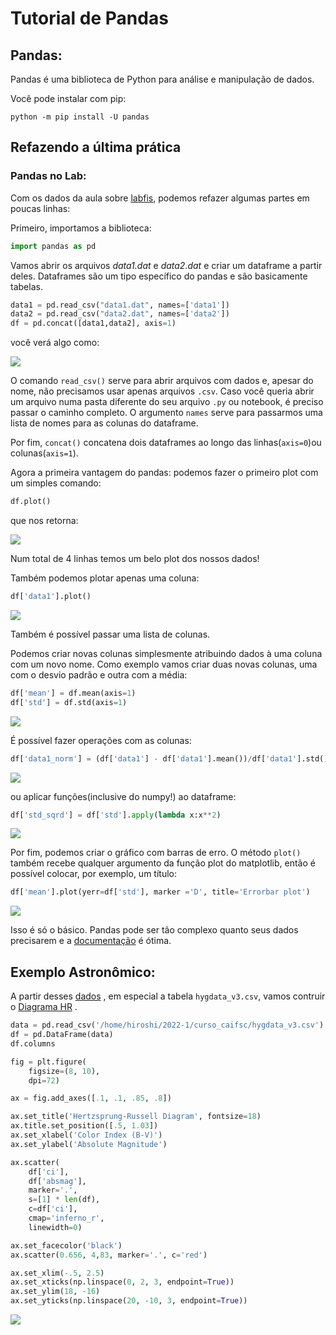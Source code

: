 # Tutorial de Pandas

## Pandas:

Pandas é uma biblioteca de Python para análise e manipulação de dados.

Você pode instalar com pip:

```console
python -m pip install -U pandas
```

## Refazendo a última prática

### Pandas no Lab:

Com os dados da aula sobre 
[labfis](https://phisgroup.github.io/labfis.py/),
podemos refazer algumas partes em poucas linhas:

Primeiro, importamos a biblioteca:

```python
import pandas as pd
```

Vamos abrir os arquivos *data1.dat* e *data2.dat* e criar um dataframe
a partir deles. Dataframes são um tipo específico do pandas e são
basicamente tabelas.

```python
data1 = pd.read_csv("data1.dat", names=['data1'])
data2 = pd.read_csv("data2.dat", names=['data2'])
df = pd.concat([data1,data2], axis=1)
```

você verá algo como:

![](images/20220630/df1.png)

O comando `read_csv()` serve para abrir arquivos com dados e, apesar do
nome, não precisamos usar apenas arquivos `.csv`. Caso você queria abrir
um arquivo numa pasta diferente do seu arquivo `.py` ou notebook,
é preciso passar o caminho completo.
O argumento `names` 
serve para passarmos uma lista de nomes para as colunas do dataframe. 

Por fim, `concat()` concatena dois dataframes ao longo 
das linhas(`axis=0`)ou colunas(`axis=1`).

Agora a primeira vantagem do pandas: podemos fazer o primeiro plot com
um simples comando:

```python
df.plot()
```

que nos retorna:

![](images/20220630/plot1.png)

Num total de 4 linhas temos um belo plot dos nossos dados!

Também podemos plotar apenas uma coluna:

```python
df['data1'].plot()
```

![](images/20220630/plot2.png)

Também é possível passar uma lista de colunas.

Podemos criar novas colunas simplesmente atribuindo dados à uma 
coluna com um novo nome. Como exemplo vamos criar duas novas colunas,
uma com o desvio padrão e outra com a média:

```python
df['mean'] = df.mean(axis=1)
df['std'] = df.std(axis=1)
```


![](images/20220630/df2.png)

É possível fazer operações com as colunas:

```python
df['data1_norm'] = (df['data1'] - df['data1'].mean())/df['data1'].std()
```

![](images/20220630/df3.png)

ou aplicar funções(inclusive do numpy!) ao dataframe:

```python
df['std_sqrd'] = df['std'].apply(lambda x:x**2)
```

![](images/20220630/df4.png)

Por fim, podemos criar o gráfico com barras de erro. O método `plot()`
também recebe qualquer argumento da função plot do matplotlib, então 
é possível colocar, por exemplo, um título:

```python
df['mean'].plot(yerr=df['std'], marker ='D', title='Errorbar plot')
```


![](images/20220630/plot3.png)

Isso é só o básico. Pandas pode ser tão complexo quanto seus dados
precisarem e a [documentação](https://pandas.pydata.org/docs/getting_started/index.html#getting-started)
é ótima.

## Exemplo Astronômico:
A partir desses 
[dados](https://github.com/astronexus/HYG-Database)
, em especial a tabela `hygdata_v3.csv`, vamos contruir o 
[Diagrama HR](https://en.wikipedia.org/wiki/Hertzsprung%E2%80%93Russell_diagram)
.

```python
data = pd.read_csv('/home/hiroshi/2022-1/curso_caifsc/hygdata_v3.csv')
df = pd.DataFrame(data)
df.columns

fig = plt.figure(
    figsize=(8, 10),
    dpi=72)

ax = fig.add_axes([.1, .1, .85, .8])

ax.set_title('Hertzsprung-Russell Diagram', fontsize=18)
ax.title.set_position([.5, 1.03])
ax.set_xlabel('Color Index (B-V)')
ax.set_ylabel('Absolute Magnitude')

ax.scatter(
    df['ci'],
    df['absmag'],
    marker='.',
    s=[1] * len(df),
    c=df['ci'],
    cmap='inferno_r',
    linewidth=0)

ax.set_facecolor('black')
ax.scatter(0.656, 4,83, marker='.', c='red')

ax.set_xlim(-.5, 2.5)
ax.set_xticks(np.linspace(0, 2, 3, endpoint=True))
ax.set_ylim(18, -16)
ax.set_yticks(np.linspace(20, -10, 3, endpoint=True))
```

![](images/20220630/plot4.png)
